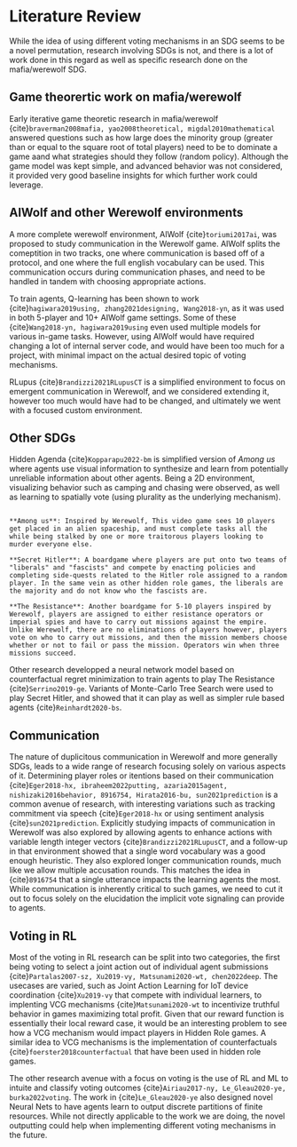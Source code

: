 # Literature Review

While the idea of using different voting mechanisms in an SDG seems to be a novel permutation, research involving SDGs is not, and there is a lot of work done in this regard as well as specific research done on the mafia/werewolf SDG. 


## Game theorertic work on mafia/werewolf

Early iterative game theoretic research in mafia/werewolf {cite}`braverman2008mafia, yao2008theoretical, migdal2010mathematical` answered questions such as how large does the minority group (greater than or equal to the square root of total players) need to be to dominate a game aand what strategies should they follow (random policy). Although the game model was kept simple, and advanced behavior was not considered, it provided very good baseline insights for which further work could leverage. 

## AIWolf and other Werewolf environments

A more complete werewolf environment, AIWolf {cite}`toriumi2017ai`, was proposed to study communication in the Werewolf game. AIWolf splits the comeptition in two tracks, one where communication is based off of a protocol, and one where the full english vocabulary can be used. This communication occurs during communication phases, and need to be handled in tandem with choosing appropriate actions.

To train agents, Q-learning has been shown to work {cite}`hagiwara2019using, zhang2021designing, Wang2018-yn`, as it was used in both 5-player and 10+ AIWolf game settings. Some of these {cite}`Wang2018-yn, hagiwara2019using` even used multiple models for various in-game tasks. However, using AIWolf would have required changing a lot of internal server code, and would have been too much for a project, with minimal impact on the actual desired topic of voting mechanisms. 

RLupus {cite}`Brandizzi2021RLupusCT` is a simplified environment to focus on emergent communication in Werewolf, and we considered extending it, however too much would have had to be changed, and ultimately we went with a focused custom environment.

## Other SDGs

Hidden Agenda {cite}`Kopparapu2022-bm` is simplified version of _Among us_ where agents use visual information to synthesize and learn from potentially unreliable information about other agents. Being a 2D environment, visualizing behavior such as camping and chasing were observed, as well as learning to spatially vote (using plurality as the underlying mechanism).

```{admonition} Descriptions of other mentioned SDGs

**Among us**: Inspired by Werewolf, This video game sees 10 players get placed in an alien spaceship, and must complete tasks all the while being stalked by one or more traitorous players looking to murder everyone else.

**Secret Hitler**: A boardgame where players are put onto two teams of "liberals" and "fascists" and compete by enacting policies and completing side-quests related to the Hitler role assigned to a random player. In the same vein as other hidden role games, the liberals are the majority and do not know who the fascists are.

**The Resistance**: Another boardgame for 5-10 players inspired by Werewolf, players are assigned to either resistance operators or imperial spies and have to carry out missions against the empire. Unlike Werewolf, there are no eliminations of players however, players vote on who to carry out missions, and then the mission members choose whether or not to fail or pass the mission. Operators win when three missions succeed.
```

Other research developped a neural network model based on counterfactual regret minimization to train agents to play The Resistance {cite}`Serrino2019-ge`. Variants of Monte-Carlo Tree Search were used to play Secret Hitler, and showed that it can play as well as simpler rule based agents {cite}`Reinhardt2020-bs`.


## Communication

The nature of duplicitous communication in Werewolf and more generally SDGs, leads to a wide range of research focusing solely on various aspects of it. Determining player roles or itentions based on their communication {cite}`Eger2018-hx, ibraheem2022putting, azaria2015agent, nishizaki2016behavior, 8916754, Hirata2016-bu, sun2021prediction` is a common avenue of research, with interesting variations such as tracking commitment via speech {cite}`Eger2018-hx` or using sentiment analysis {cite}`sun2021prediction`. Explicitly studying impacts of communication in Werewolf was also explored by allowing agents to enhance actions with variable length integer vectors {cite}`Brandizzi2021RLupusCT`, and a follow-up in that environment showed that a single word vocabulary was a good enough heuristic. They also explored longer communication rounds, much like we allow multiple accusation rounds. This matches the idea in {cite}`8916754` that a single utterance impacts the learning agents the most.
While communication is inherently critical to such games, we need to cut it out to focus solely on the elucidation the implicit vote signaling can provide to agents. 

## Voting in RL

Most of the voting in RL research can be split into two categories, the first being voting to select a joint action out of individual agent submissions {cite}`Partalas2007-sz, Xu2019-vy, Matsunami2020-wt, chen2022deep`. The usecases are varied, such as Joint Action Learning for IoT device coordination {cite}`Xu2019-vy` that compete with individual learners, to implenting VCG mechanisms {cite}`Matsunami2020-wt` to incentivize truthful behavior in games maximizing total profit. Given that our reward function is essentially their local reward case, it would be an interesting problem to see how a VCG mechanism would impact players in Hidden Role games. A similar idea to VCG mechanisms is the implementation of counterfactuals {cite}`foerster2018counterfactual` that have been used in hidden role games.


The other research avenue with a focus on voting is the use of RL and ML to intuite and classify voting outcomes {cite}`Airiau2017-ny, Le_Gleau2020-ye, burka2022voting`. The work in {cite}`Le_Gleau2020-ye` also designed novel Neural Nets to have agents learn to output discrete partitions of finite resources. While not directly applicable to the work we are doing, the novel outputting could help when implementing different voting mechanisms in the future. 



